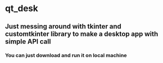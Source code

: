 # qt_desk
## Just messing around with tkinter and customtkinter library to make a desktop app with simple API call
### You can just download and run it on local machine

